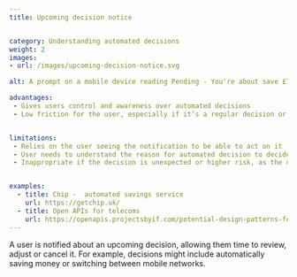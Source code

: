 ```yaml
---
title: Upcoming decision notice


category: Understanding automated decisions
weight: 2
images:
- url: /images/upcoming-decision-notice.svg

alt: A prompt on a mobile device reading Pending - You're about save £7.23 and underneath a button reading Stop.

advantages:
 - Gives users control and awareness over automated decisions
 - Low friction for the user, especially if it’s a regular decision or event. If everything’s ok it requires no action


limitations:
 - Relies on the user seeing the notification to be able to act on it
 - User needs to understand the reason for automated decision to decide whether to change it
 - Inappropriate if the decision is unexpected or higher risk, as the default is for the decision to go ahead


examples:
  - title: Chip -  automated savings service
    url: https://getchip.uk/
  - title: Open APIs for telecoms
    url: https://openapis.projectsbyif.com/potential-design-patterns-for-open-apis-in-the-utilities-sector#futureswitchnotice
---
```


A user is notified about an upcoming decision, allowing them time to review, adjust or cancel it. For example, decisions might include automatically saving money or switching between mobile networks.
